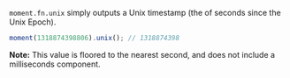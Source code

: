 `moment.fn.unix` simply outputs a Unix timestamp (the of seconds since the Unix Epoch).

```javascript
moment(1318874398806).unix(); // 1318874398
```

**Note:** This value is floored to the nearest second, and does not include a milliseconds component.
